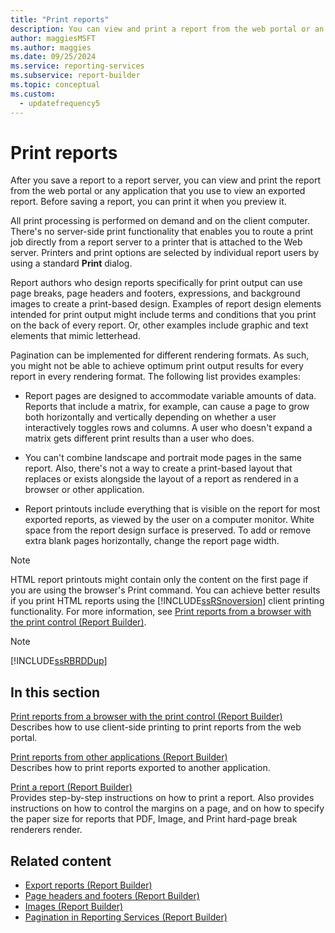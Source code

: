 ```yaml
---
title: "Print reports"
description: You can view and print a report from the web portal or an application that you use to view it. The client computer performs print processing on demand.
author: maggiesMSFT
ms.author: maggies
ms.date: 09/25/2024
ms.service: reporting-services
ms.subservice: report-builder
ms.topic: conceptual
ms.custom:
  - updatefrequency5
---
```

# Print reports

  After you save a report to a report server, you can view and print the report from the web portal or any application that you use to view an exported report. Before saving a report, you can print it when you preview it.

All print processing is performed on demand and on the client computer. There's no server-side print functionality that enables you to route a print job directly from a report server to a printer that is attached to the Web server. Printers and print options are selected by individual report users by using a standard **Print** dialog.

Report authors who design reports specifically for print output can use page breaks, page headers and footers, expressions, and background images to create a print-based design. Examples of report design elements intended for print output might include terms and conditions that you print on the back of every report. Or, other examples include graphic and text elements that mimic letterhead.

Pagination can be implemented for different rendering formats. As such, you might not be able to achieve optimum print output results for every report in every rendering format. The following list provides examples:

- Report pages are designed to accommodate variable amounts of data. Reports that include a matrix, for example, can cause a page to grow both horizontally and vertically depending on whether a user interactively toggles rows and columns. A user who doesn't expand a matrix gets different print results than a user who does.

-  You can't combine landscape and portrait mode pages in the same report. Also, there's not a way to create a print-based layout that replaces or exists alongside the layout of a report as rendered in a browser or other application.

- Report printouts include everything that is visible on the report for most exported reports, as viewed by the user on a computer monitor. White space from the report design surface is preserved. To add or remove extra blank pages horizontally, change the report page width.

> [!NOTE]  
> HTML report printouts might contain only the content on the first page if you are using the browser's Print command. You can achieve better results if you print HTML reports using the [!INCLUDE[ssRSnoversion](../../includes/ssrsnoversion-md.md)] client printing functionality. For more information, see [Print reports from a browser with the print control (Report Builder)](../../reporting-services/report-builder/print-reports-from-a-browser-with-the-print-control-report-builder-and-ssrs.md).

> [!NOTE]  
> [!INCLUDE[ssRBRDDup](../../includes/ssrbrddup-md.md)]

## In this section

[Print reports from a browser with the print control (Report Builder)](../../reporting-services/report-builder/print-reports-from-a-browser-with-the-print-control-report-builder-and-ssrs.md)  
Describes how to use client-side printing to print reports from the web portal.

[Print reports from other applications (Report Builder)](../../reporting-services/report-builder/print-reports-from-other-applications-report-builder-and-ssrs.md)  
Describes how to print reports exported to another application.

[Print a report (Report Builder)](../../reporting-services/report-builder/print-a-report-report-builder-and-ssrs.md)  
Provides step-by-step instructions on how to print a report. Also provides instructions on how to control the margins on a page, and on how to specify the paper size for reports that PDF, Image, and Print hard-page break renderers render.

## Related content

- [Export reports (Report Builder)](../../reporting-services/report-builder/export-reports-report-builder-and-ssrs.md)
- [Page headers and footers (Report Builder)](../../reporting-services/report-design/page-headers-and-footers-report-builder-and-ssrs.md)
- [Images (Report Builder)](../../reporting-services/report-design/images-report-builder-and-ssrs.md)
- [Pagination in Reporting Services (Report Builder)](../../reporting-services/report-design/pagination-in-reporting-services-report-builder-and-ssrs.md)
